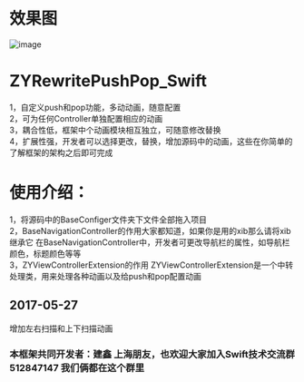# 效果图 <br>
![image](https://github.com/zhangxianhongx/ZYRewritePushPop_Swift/blob/master/01.gif) <br>

# ZYRewritePushPop_Swift <br>
1，自定义push和pop功能，多动动画，随意配置 <br>
2，可为任何Controller单独配置相应的动画 <br>
3，耦合性低，框架中个动画模块相互独立，可随意修改替换 <br>
4，扩展性强，开发者可以选择更改，替换，增加源码中的动画，这些在你简单的了解框架的架构之后即可完成 <br>

# 使用介绍：

1，将源码中的BaseConfiger文件夹下文件全部拖入项目 <br>
2，BaseNavigationController的作用大家都知道，如果你是用的xib那么请将xib继承它 
在BaseNavigationController中，开发者可更改导航栏的属性，如导航栏颜色，标题颜色等等 <br>
3，ZYViewControllerExtension的作用 
ZYViewControllerExtension是一个中转处理类，用来处理各种动画以及给push和pop配置动画 <br>

## 2017-05-27 <br>
增加左右扫描和上下扫描动画

### 本框架共同开发者：建鑫 上海朋友，也欢迎大家加入Swift技术交流群512847147 我们俩都在这个群里


